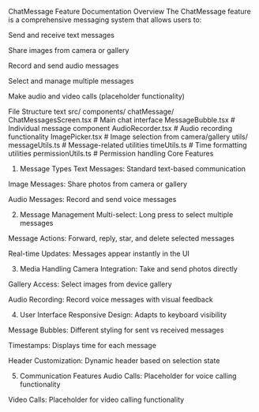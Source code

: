 ChatMessage Feature Documentation
Overview
The ChatMessage feature is a comprehensive messaging system that allows users to:

Send and receive text messages

Share images from camera or gallery

Record and send audio messages

Select and manage multiple messages

Make audio and video calls (placeholder functionality)

File Structure
text
src/
  components/
    chatMessage/
      ChatMessagesScreen.tsx    # Main chat interface
      MessageBubble.tsx         # Individual message component
      AudioRecorder.tsx         # Audio recording functionality
      ImagePicker.tsx           # Image selection from camera/gallery
      utils/
        messageUtils.ts         # Message-related utilities
        timeUtils.ts            # Time formatting utilities
        permissionUtils.ts      # Permission handling
Core Features
1. Message Types
Text Messages: Standard text-based communication

Image Messages: Share photos from camera or gallery

Audio Messages: Record and send voice messages

2. Message Management
Multi-select: Long press to select multiple messages

Message Actions: Forward, reply, star, and delete selected messages

Real-time Updates: Messages appear instantly in the UI

3. Media Handling
Camera Integration: Take and send photos directly

Gallery Access: Select images from device gallery

Audio Recording: Record voice messages with visual feedback

4. User Interface
Responsive Design: Adapts to keyboard visibility

Message Bubbles: Different styling for sent vs received messages

Timestamps: Displays time for each message

Header Customization: Dynamic header based on selection state

5. Communication Features
Audio Calls: Placeholder for voice calling functionality

Video Calls: Placeholder for video calling functionality